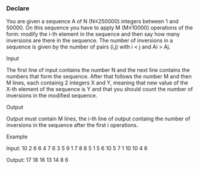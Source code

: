 ### Declare
You are given a sequence A of N (N≤250000) integers between 1 and 50000.
On this sequence you have to apply M (M≤10000) operations of the form: modify the i-th element
in the sequence and then say how many inversions are there in the sequence.
The number of inversions in a sequence is given by the number of pairs (i,j) with i < j and Ai > Aj.

Input

The first line of input contains the number N and the next line contains the numbers that form the sequence.
After that follows the number M and then M lines, each containig 2 integers X and Y,
meaning that new value of the X-th element of the sequence is Y and that you should count the number of inversions in the modified sequence.

Output

Output must contain M lines, the i-th line of output containg the number of inversions in the sequence after the first i operations.

Example

Input:
10
2 6 6 4 7 6 3 5 9 1
7
8 8
5 1
5 6
10 5
7 1
10 10
4 6

Output:
17
18
16
13
14
8
6